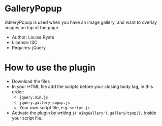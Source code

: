 # GalleryPopup

GalleryPopup is used when you have an image gallery, and want to overlay images on top of the page.

- Author: Louise Ryste
- License: ISC
- Requires: jQuery

# How to use the plugin
- Download the files
- In your HTML file add the scripts before your closing body tag, in this order: 
  - `jquery.min.js`
  - `jquery.gallery-popup.js`
  - Your own script file, e.g. `script.js`
- Activate the plugin by writing `$('#imgGallery').galleryPopUp();` inside your script file.
